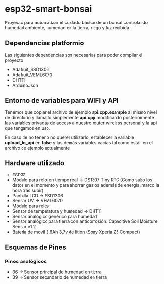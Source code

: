 # esp32-smart-bonsai

Proyecto para automatizar el cuidado básico de un bonsai controlando humedad ambiente, humedad en la tierra, riego y luz recibida.

## Dependencias platformio

Las siguientes dependencias son necesarias para poder compilar el proyecto

- Adafruit_SSD1306
- Adafruit_VEML6070
- DHT11
- ArduinoJson

## Entorno de variables para WIFI y API

Tenemos que copiar el archivo de ejemplo **api.cpp.example** al mismo nivel
de directorio y llamarlo simplemente **api.cpp** modificando posteriormente
las variables privadas de acceso a nuestro router wireless personal y la api
que tengamos en uso.

En caso de no tener o no querer utilizarlo, establecer la variable 
**upload_to_api** en **false** y las demás variables vacías tal como están en el
archivo de ejemplo actualmente.

## Hardware utilizado

- ESP32
- Módulo para reloj en tiempo real → DS1307 Tiny RTC (Como subo los datos en
  el momento y para ahorrar gastos además de energía, marco la hora tras subir)
- Pantalla LCD → SSD1306
- Sensor UV → VEML6070
- Módulo para relés
- Sensor de temperatura y humedad → DHT11
- Sensor analógico genérico para humedad
- Sensor analógico para tierra con anticorrosión: Capacitive Soil Moisture Sensor v1.2
- Batería de movil 2,6Ah 3,7v de lition (Sony Xperia Z3 Compact)

## Esquemas de Pines


### Pines analógicos

- 36 → Sensor principal de humedad en tierra
- 39 → Sensor secundario de humedad en tierra